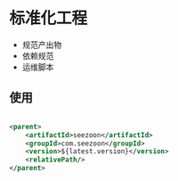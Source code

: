 # 标准化工程

- 规范产出物
- 依赖规范
- 运维脚本

## 使用

```xml

<parent>
    <artifactId>seezoon</artifactId>
    <groupId>com.seezoon</groupId>
    <version>${latest.version}</version>
    <relativePath/>
</parent>
```